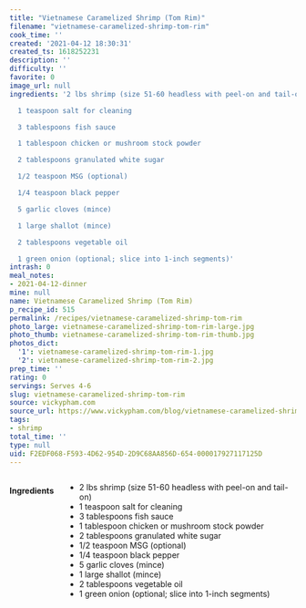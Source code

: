 ```yaml
---
title: "Vietnamese Caramelized Shrimp (Tom Rim)"
filename: "vietnamese-caramelized-shrimp-tom-rim"
cook_time: ''
created: '2021-04-12 18:30:31'
created_ts: 1618252231
description: ''
difficulty: ''
favorite: 0
image_url: null
ingredients: '2 lbs shrimp (size 51-60 headless with peel-on and tail-on)

  1 teaspoon salt for cleaning

  3 tablespoons fish sauce

  1 tablespoon chicken or mushroom stock powder

  2 tablespoons granulated white sugar

  1/2 teaspoon MSG (optional)

  1/4 teaspoon black pepper

  5 garlic cloves (mince)

  1 large shallot (mince)

  2 tablespoons vegetable oil

  1 green onion (optional; slice into 1-inch segments)'
intrash: 0
meal_notes:
- 2021-04-12-dinner
mine: null
name: Vietnamese Caramelized Shrimp (Tom Rim)
p_recipe_id: 515
permalink: /recipes/vietnamese-caramelized-shrimp-tom-rim
photo_large: vietnamese-caramelized-shrimp-tom-rim-large.jpg
photo_thumb: vietnamese-caramelized-shrimp-tom-rim-thumb.jpg
photos_dict:
  '1': vietnamese-caramelized-shrimp-tom-rim-1.jpg
  '2': vietnamese-caramelized-shrimp-tom-rim-2.jpg
prep_time: ''
rating: 0
servings: Serves 4-6
slug: vietnamese-caramelized-shrimp-tom-rim
source: vickypham.com
source_url: https://www.vickypham.com/blog/vietnamese-caramelized-shrimp-tom-rim
tags:
- shrimp
total_time: ''
type: null
uid: F2EDF068-F593-4D62-954D-2D9C68AA856D-654-000017927117125D
---
```

<div class="large-8 medium-7 columns" id="writeup">	</div><!-- #writeup -->
</div><!-- #row-one -->
<div class="row" id="row-two">	<div class="medium-4 small-5 columns" id="ingredients"><h4>Ingredients</h4><div class="box box-ingredients content"><ul>
<li>2 lbs shrimp (size 51-60 headless with peel-on and tail-on)</li>
<li>1 teaspoon salt for cleaning</li>
<li>3 tablespoons fish sauce</li>
<li>1 tablespoon chicken or mushroom stock powder</li>
<li>2 tablespoons granulated white sugar</li>
<li>1/2 teaspoon MSG (optional)</li>
<li>1/4 teaspoon black pepper</li>
<li>5 garlic cloves (mince)</li>
<li>1 large shallot (mince)</li>
<li>2 tablespoons vegetable oil</li>
<li>1 green onion (optional; slice into 1-inch segments)</li>
</ul>
</div>	</div>	<div class="medium-6 small-7 columns" id="directions">	</div>